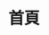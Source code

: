 ---
home: true
layout: BlogHome
icon: house
title: 首頁
# heroImage: https://theme-hope-assets.vuejs.press/logo.svg
heroText: Tsaitou7361's Blog
heroFullScreen: true
# tagline: 幼馴染とお宅友達と実妹は...全て共存可能だよう！
tagline: 這裡看起來還空蕩蕩的呢！
projects:
  - icon: project
    name: Discord Bot
    desc: 由我製作的機器人

  - icon: project
    name: MCRcon
    desc: Minecraft Rcon 客戶端
    link: https://github.com/Tsaitou7361/MCRcon

  - icon: link
    name: 未來新興伺服器
    desc: 我的 Minecraft 伺服器
    link: https://innomc.pages.dev

    # icon: book
    # name: 書籍名稱
    # desc: 書籍描述
    # link: 連結
  
  - icon: friend
    name: 中文麥塊常見問題百科
    link: https://notlin4.github.io

  - icon: fa-brands fa-discord
    name: 我的 Discord 伺服器
    desc: 現在就加入我的 Discord！
    link: /discord/
  
  - name: 🍅 卡布雷勒爾紅城 (Cabreral Red City)
    desc: 一個優質的 Discord 社群
    link: https://discord.gg/cabreral-red-city
  
  - name: Sparka 斯峇卡
    icon: fa-brands fa-discord
    desc: 屬於國中生/高中生 學生的學習遊戲聊天交友天地
    link: https://discord.gg/bWc5pHEyny
  
  - name: 羽嵐
    icon: fa-brands fa-youtube
    desc: 優質的 Minecraft 實況主！現在就訂閱他吧！
    link: https://youtube.com/@ArashiMoon_1225?sub_confirmation=1

  #   icon: https://theme-hope-assets.vuejs.press/logo.svg （圖示連結）
  #   name: 名稱
  #   desc: 描述
  #   link: 連結

footer: 
---